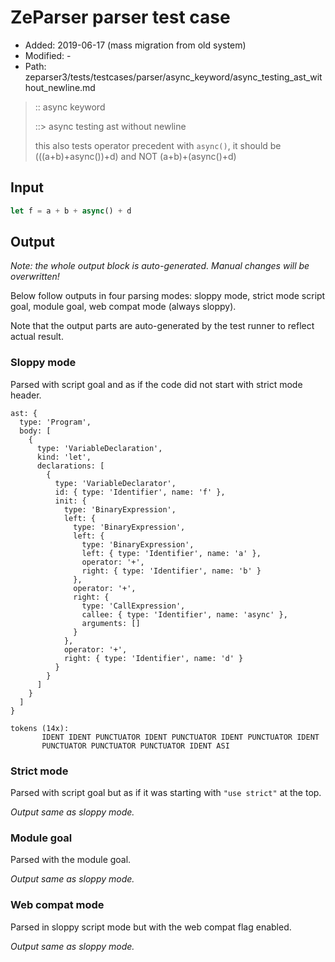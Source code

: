 # ZeParser parser test case

- Added: 2019-06-17 (mass migration from old system)
- Modified: -
- Path: zeparser3/tests/testcases/parser/async_keyword/async_testing_ast_without_newline.md

> :: async keyword
>
> ::> async testing ast without newline
>
> this also tests operator precedent with `async()`, it should be (((a+b)+async())+d) and NOT (a+b)+(async()+d)

## Input

`````js
let f = a + b + async() + d
`````

## Output

_Note: the whole output block is auto-generated. Manual changes will be overwritten!_

Below follow outputs in four parsing modes: sloppy mode, strict mode script goal, module goal, web compat mode (always sloppy).

Note that the output parts are auto-generated by the test runner to reflect actual result.

### Sloppy mode

Parsed with script goal and as if the code did not start with strict mode header.

`````
ast: {
  type: 'Program',
  body: [
    {
      type: 'VariableDeclaration',
      kind: 'let',
      declarations: [
        {
          type: 'VariableDeclarator',
          id: { type: 'Identifier', name: 'f' },
          init: {
            type: 'BinaryExpression',
            left: {
              type: 'BinaryExpression',
              left: {
                type: 'BinaryExpression',
                left: { type: 'Identifier', name: 'a' },
                operator: '+',
                right: { type: 'Identifier', name: 'b' }
              },
              operator: '+',
              right: {
                type: 'CallExpression',
                callee: { type: 'Identifier', name: 'async' },
                arguments: []
              }
            },
            operator: '+',
            right: { type: 'Identifier', name: 'd' }
          }
        }
      ]
    }
  ]
}

tokens (14x):
       IDENT IDENT PUNCTUATOR IDENT PUNCTUATOR IDENT PUNCTUATOR IDENT
       PUNCTUATOR PUNCTUATOR PUNCTUATOR IDENT ASI
`````

### Strict mode

Parsed with script goal but as if it was starting with `"use strict"` at the top.

_Output same as sloppy mode._

### Module goal

Parsed with the module goal.

_Output same as sloppy mode._

### Web compat mode

Parsed in sloppy script mode but with the web compat flag enabled.

_Output same as sloppy mode._
